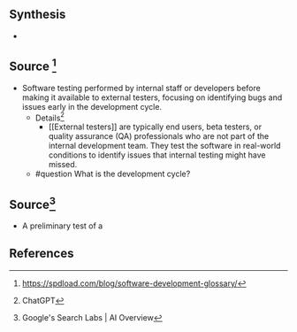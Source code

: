 ## Synthesis
- 
## Source [^1]
- Software testing performed by internal staff or developers before making it available to external testers, focusing on identifying bugs and issues early in the development cycle.
	- Details[^2]
		- [[External testers]] are typically end users, beta testers, or quality assurance (QA) professionals who are not part of the internal development team. They test the software in real-world conditions to identify issues that internal testing might have missed.
	- #question What is the development cycle?

## Source[^3]
- A preliminary test of a 
## References

[^1]: https://spdload.com/blog/software-development-glossary/
[^2]: ChatGPT
[^3]: Google's Search Labs | AI Overview